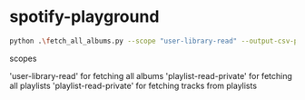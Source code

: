 # spotify-playground

```bash
python .\fetch_all_albums.py --scope "user-library-read" --output-csv-path "./all_albums.csv"
```

scopes

'user-library-read' for fetching all albums
'playlist-read-private' for fetching all playlists
'playlist-read-private' for fetching tracks from playlists